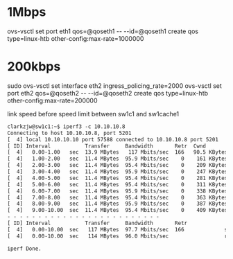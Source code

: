 # 1Mbps
ovs-vsctl set port eth1 qos=@qoseth1 -- --id=@qoseth1 create qos type=linux-htb other-config:max-rate=1000000

# 200kbps
sudo ovs-vsctl set interface eth2 ingress_policing_rate=2000
ovs-vsctl set port eth2 qos=@qoseth2 -- --id=@qoseth2 create qos type=linux-htb other-config:max-rate=200000

link speed before speed limit between sw1c1 and sw1cache1
```txt
clarkzjw@sw1c1:~$ iperf3 -c 10.10.10.8
Connecting to host 10.10.10.8, port 5201
[  4] local 10.10.10.10 port 57588 connected to 10.10.10.8 port 5201
[ ID] Interval           Transfer     Bandwidth       Retr  Cwnd
[  4]   0.00-1.00   sec  13.9 MBytes   117 Mbits/sec  166   90.5 KBytes
[  4]   1.00-2.00   sec  11.4 MBytes  95.9 Mbits/sec    0    161 KBytes
[  4]   2.00-3.00   sec  11.4 MBytes  95.4 Mbits/sec    0    209 KBytes
[  4]   3.00-4.00   sec  11.4 MBytes  95.9 Mbits/sec    0    247 KBytes
[  4]   4.00-5.00   sec  11.4 MBytes  95.4 Mbits/sec    0    281 KBytes
[  4]   5.00-6.00   sec  11.4 MBytes  95.4 Mbits/sec    0    311 KBytes
[  4]   6.00-7.00   sec  11.4 MBytes  95.9 Mbits/sec    0    338 KBytes
[  4]   7.00-8.00   sec  11.4 MBytes  95.4 Mbits/sec    0    363 KBytes
[  4]   8.00-9.00   sec  11.4 MBytes  95.9 Mbits/sec    0    387 KBytes
[  4]   9.00-10.00  sec  11.4 MBytes  95.4 Mbits/sec    0    409 KBytes
- - - - - - - - - - - - - - - - - - - - - - - - -
[ ID] Interval           Transfer     Bandwidth       Retr
[  4]   0.00-10.00  sec   117 MBytes  97.7 Mbits/sec  166             sender
[  4]   0.00-10.00  sec   114 MBytes  96.0 Mbits/sec                  receiver

iperf Done.
```